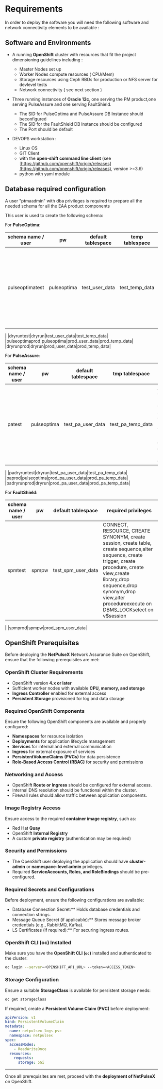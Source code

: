 # Requirements

In order to deploy the software you will need the following software and network connectivity elements to be available :

## **Software and Environments**

-   A running **OpenShift** cluster with resources that fit the project dimensioning guidelines including :

    -   Master Nodes set up
    -   Worker Nodes compute resources \( CPU/Mem\)
    -   Storage resources using Ceph RBDs for production or NFS server for devlevel tests
    -   Network connectivity \( see next section \)
-   Three running instances of **Oracle 12c**, one serving the PM product,one serving PulseAssure and one serving FaultShield.
    -   The SID for PulseOptima and PulseAssure DB Instance should beconfigured
    -   The SID for the FaultShield DB Instance should be configured
    -   The Port should be default

-   DEVOPS workstation :
    -   Linux OS
    -   GIT Client
    -   with the **open-shift command line client** \(see [https://github.com/openshift/origin/releases](https://github.com/openshift/origin/releases), version \>=3.6\)
    -   python with yaml module

## **Database required configuration**

A user "ptmaadmin" with dba privileges is required to prepare all the needed schema for all the EAA product components

This user is used to create the following schema:

For **PulseOptima**:

|schema name / user|pw|default tablespace|temp tablespace|required privileges|
|------------------|--|------------------|---------------|-------------------|
|pulseoptimatest|pulseoptima|test\_user\_data|test\_temp\_data| ALTER SESSION, CREATE CLUSTER, CREATE DATABASE LINK, CREATE SEQUENCE, CREATE SESSION, CREATE SYNONYM, CREATE TABLE, CREATE VIEW, CREATE MATERIALIZED VIEW, CREATE TRIGGER, CREATE PROCEDURESELECT on dba\_data\_filesSELECT on dba\_free\_spaceSELECT on DBA\_TAB\_SUBPARTITIONSSELECT on DBA\_TEMP\_FILES

 |
|dryruntest|dryrun|test\_user\_data|test\_temp\_data|
|pulseoptimaprod|pulseoptima|prod\_user\_data|prod\_temp\_data|
|dryrunprod|dryrun|prod\_user\_data|prod\_temp\_data|

For **PulseAssure**:

|schema name / user|pw|default tablespace|tmp tablespace|required privileges|
|------------------|--|------------------|--------------|-------------------|
|patest|pulseoptima|test\_pa\_user\_data|test\_pa\_temp\_data| ALTER SESSION, CREATE CLUSTER, CREATE DATABASE LINK, CREATE SEQUENCE, CREATE SESSION, CREATE SYNONYM, CREATE TABLE, CREATE VIEW, CREATE MATERIALIZED VIEW, CREATE TRIGGER, CREATE PROCEDURESELECT on dba\_data\_filesSELECT on dba\_free\_spaceSELECT on DBA\_TAB\_SUBPARTITIONSSELECT on DBA\_TEMP\_FILES

 |
|padryruntest|dryrun|test\_pa\_user\_data|test\_pa\_temp\_data|
|paprod|pulseoptima|prod\_pa\_user\_data|prod\_pa\_temp\_data|
|padryrunprod|dryrun|prod\_pa\_user\_data|prod\_pa\_temp\_data|

For **FaultShield**:

|schema name / user|pw|default tablespace|required privileges|
|------------------|--|------------------|-------------------|
|spmtest|spmpw|test\_spm\_user\_data| CONNECT, RESOURCE, CREATE SYNONYM, create session, create table, create sequence,alter sequence, create trigger, create procedure, create view,create library,drop sequence,drop synonym,drop view,alter procedureexecute on DBMS\_LOCKselect on v$session

 |
|spmprod|spmpw|prod\_spm\_user\_data|

## OpenShift Prerequisites

Before deploying the **NetPulseX** Network Assurance Suite on OpenShift, ensure that the following prerequisites are met:

### OpenShift Cluster Requirements
- OpenShift version **4.x or later**
- Sufficient worker nodes with available **CPU, memory, and storage**
- **Ingress Controller** enabled for external access
- **Persistent Storage** provisioned for log and data storage

### Required OpenShift Components
Ensure the following OpenShift components are available and properly configured:
- **Namespaces** for resource isolation
- **Deployments** for application lifecycle management
- **Services** for internal and external communication
- **Ingress** for external exposure of services
- **PersistentVolumeClaims (PVCs)** for data persistence
- **Role-Based Access Control (RBAC)** for security and permissions

### Networking and Access
- OpenShift **Route or Ingress** should be configured for external access.
- Internal DNS resolution should be functional within the cluster.
- Firewall rules should allow traffic between application components.

### Image Registry Access
Ensure access to the required **container image registry**, such as:
- Red Hat **Quay**
- OpenShift **Internal Registry**
- A custom **private registry** (authentication may be required)

### Security and Permissions
- The OpenShift user deploying the application should have **cluster-admin** or **namespace-level admin** privileges.
- Required **ServiceAccounts, Roles, and RoleBindings** should be pre-configured.

### Required Secrets and Configurations
Before deployment, ensure the following configurations are available:
- Database Connection Secret:** Holds database credentials and connection strings.
- Message Queue Secret (if applicable):** Stores message broker credentials (e.g., RabbitMQ, Kafka).
- LS Certificates (if required):** For securing ingress routes.
  
### OpenShift CLI (oc) Installed
Make sure you have the **OpenShift CLI (`oc`)** installed and authenticated to the cluster:
```sh
oc login --server=<OPENSHIFT_API_URL> --token=<ACCESS_TOKEN>
```

### Storage Configuration
Ensure a suitable **StorageClass** is available for persistent storage needs:
```sh
oc get storageclass
```
If required, create a **Persistent Volume Claim (PVC)** before deployment:
```yaml
apiVersion: v1
kind: PersistentVolumeClaim
metadata:
  name: netpulsex-logs-pvc
  namespace: netpulsex
spec:
  accessModes:
    - ReadWriteOnce
  resources:
    requests:
      storage: 5Gi
```

---
Once all prerequisites are met, proceed with the **deployment of NetPulseX** on OpenShift.

